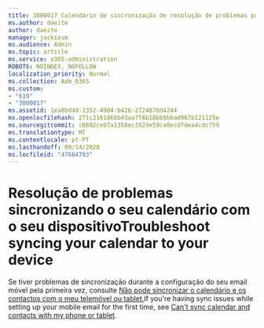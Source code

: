 ```yaml
---
title: 3800017 Calendário de sincronização de resolução de problemas para o seu dispositivo
ms.author: daeite
author: daeite
manager: jackiesm
ms.audience: Admin
ms.topic: article
ms.service: o365-administration
ROBOTS: NOINDEX, NOFOLLOW
localization_priority: Normal
ms.collection: Adm_O365
ms.custom:
- "619"
- "3800017"
ms.assetid: 1ea8bd4d-1352-4904-b426-2724876d4244
ms.openlocfilehash: 271c2161868b43aa7f8b18bb9bbad967b121125e
ms.sourcegitcommit: c6692ce0fa1358ec3529e59ca0ecdfdea4cdc759
ms.translationtype: MT
ms.contentlocale: pt-PT
ms.lasthandoff: 09/14/2020
ms.locfileid: "47664793"
---
```

# <a name="troubleshoot-syncing-your-calendar-to-your-device"></a><span data-ttu-id="2c14b-102">Resolução de problemas sincronizando o seu calendário com o seu dispositivo</span><span class="sxs-lookup"><span data-stu-id="2c14b-102">Troubleshoot syncing your calendar to your device</span></span>

<span data-ttu-id="2c14b-103">Se tiver problemas de sincronização durante a configuração do seu email móvel pela primeira vez, consulte [Não pode sincronizar o calendário e os contactos com o meu telemóvel ou tablet.](https://support.office.com/article/8479d764-b9f5-4fff-ba88-edd7c265df9f)</span><span class="sxs-lookup"><span data-stu-id="2c14b-103">If you're having sync issues while setting up your mobile email for the first time, see [Can't sync calendar and contacts with my phone or tablet](https://support.office.com/article/8479d764-b9f5-4fff-ba88-edd7c265df9f).</span></span>
  